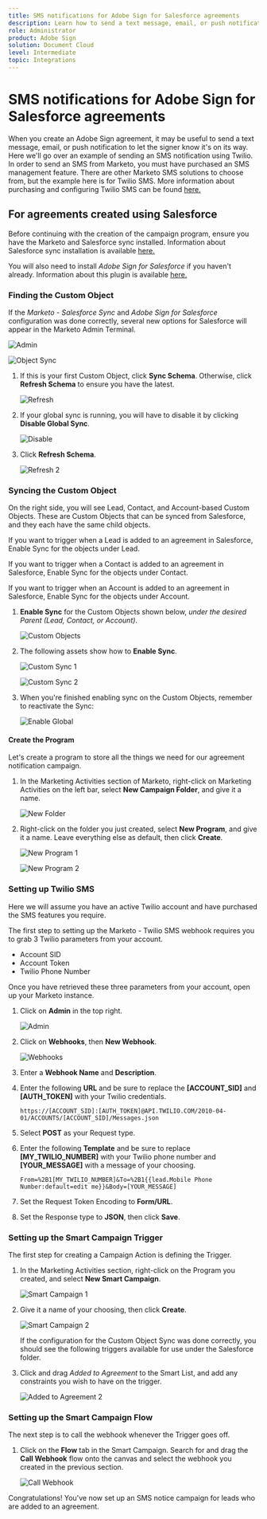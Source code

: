 ```yaml
---
title: SMS notifications for Adobe Sign for Salesforce agreements
description: Learn how to send a text message, email, or push notification to let the signer know an agreement is on it's way
role: Administrator
product: Adobe Sign
solution: Document Cloud
level: Intermediate
topic: Integrations
---
```


# SMS notifications for Adobe Sign for Salesforce agreements

When you create an Adobe Sign agreement, it may be useful to send a text message, email, or push notification to let the signer know it's on its way. Here we'll go over an example of sending an SMS notification using Twilio. In order to send an SMS from Marketo, you must have purchased an SMS management feature. There are other Marketo SMS solutions to choose from, but the example here is for Twilio SMS. More information about purchasing and configuring Twilio SMS can be found [here.](https://launchpoint.marketo.com/twilio/twilio-sms-for-marketo/)

## For agreements created using Salesforce

Before continuing with the creation of the campaign program, ensure you have the Marketo and Salesforce sync installed. Information about Salesforce sync installation is available [here.](https://docs.marketo.com/display/public/DOCS/Salesforce+Sync)

You will also need to install *Adobe Sign for Salesforce* if you haven't already. Information about this plugin is available [here.](https://helpx.adobe.com/ca/sign/using/salesforce-integration-installation-guide.html)

### Finding the Custom Object

If the *Marketo - Salesforce Sync* and *Adobe Sign for Salesforce* configuration was done correctly, several new options for Salesforce will appear in the Marketo Admin Terminal.

![Admin](assets/adminTab.png)

![Object Sync](assets/salesforceAdmin.png)

1. If this is your first Custom Object, click **Sync Schema**. Otherwise, click **Refresh Schema** to ensure you have the latest.

    ![Refresh](assets/refreshSchema1.png)

1. If your global sync is running, you will have to disable it by clicking **Disable Global Sync**.

    ![Disable](assets/disableGlobal.png)

1. Click **Refresh Schema**.

    ![Refresh 2](assets/refreshSchema2.png)

### Syncing the Custom Object

On the right side, you will see Lead, Contact, and Account-based Custom Objects. These are Custom Objects that can be synced from Salesforce, and they each have the same child objects. 

If you want to trigger when a Lead is added to an agreement in Salesforce, Enable Sync for the objects under Lead. 

If you want to trigger when a Contact is added to an agreement in Salesforce, Enable Sync for the objects under Contact. 

If you want to trigger when an Account is added to an agreement in Salesforce, Enable Sync for the objects under Account.

1. **Enable Sync** for the Custom Objects shown below, *under the desired Parent (Lead, Contact, or Account)*.

    ![Custom Objects](assets/customObjects.png)

1. The following assets show how to **Enable Sync**.

    ![Custom Sync 1](assets/customObjectSync1.png)

    ![Custom Sync 2](assets/customObjectSync2.png)

1. When you're finished enabling sync on the Custom Objects, remember to reactivate the Sync:

    ![Enable Global](assets/enableGlobal.png)

#### Create the Program

Let's create a program to store all the things we need for our agreement notification campaign.

1. In the Marketing Activities section of Marketo, right-click on Marketing Activities on the left bar, select **New Campaign Folder**, and give it a name.

    ![New Folder](assets/newFolder.png)

1. Right-click on the folder you just created, select **New Program**, and give it a name. Leave everything else as default, then click **Create**.

    ![New Program 1](assets/newProgram1.png)

    ![New Program 2](assets/newProgram2.png)

### Setting up Twilio SMS

Here we will assume you have an active Twilio account and have purchased the SMS features you require. 

The first step to setting up the Marketo - Twilio SMS webhook requires you to grab 3 Twilio parameters from your account.

- Account SID
- Account Token
- Twilio Phone Number

Once you have retrieved these three parameters from your account, open up your Marketo instance.

1. Click on **Admin** in the top right.

    ![Admin](assets/adminTab.png)

1. Click on **Webhooks**, then **New Webhook**.

    ![Webhooks](assets/webhooks.png)

1. Enter a **Webhook Name** and **Description**.

1. Enter the following **URL** and be sure to replace the **[ACCOUNT_SID]** and **[AUTH_TOKEN]** with your Twilio credentials.

    ```
    https://[ACCOUNT_SID]:[AUTH_TOKEN]@API.TWILIO.COM/2010-04-01/ACCOUNTS/[ACCOUNT_SID]/Messages.json
    ```

1. Select **POST** as your Request type.

1. Enter the following **Template** and be sure to replace **[MY_TWILIO_NUMBER]** with your Twilio phone number and **[YOUR_MESSAGE]** with a message of your choosing.

    ```
    From=%2B1[MY_TWILIO_NUMBER]&To=%2B1{{lead.Mobile Phone Number:default=edit me}}&Body=[YOUR_MESSAGE]
    ```

1. Set the Request Token Encoding to **Form/URL**.

1. Set the Response type to **JSON**, then click **Save**.

### Setting up the Smart Campaign Trigger

The first step for creating a Campaign Action is defining the Trigger. 

1. In the Marketing Activities section, right-click on the Program you created, and select **New Smart Campaign**.

    ![Smart Campaign 1](assets/smartCampaign1.png)

1. Give it a name of your choosing, then click **Create**.

    ![Smart Campaign 2](assets/smartCampaign3.png)

    If the configuration for the Custom Object Sync was done correctly, you should see the following triggers available for use under the Salesforce folder. 

1. Click and drag *Added to Agreement* to the Smart List, and add any constraints you wish to have on the trigger.

    ![Added to Agreement 2](assets/addedToAgreement2.png)

### Setting up the Smart Campaign Flow

The next step is to call the webhook whenever the Trigger goes off.

1. Click on the **Flow** tab in the Smart Campaign. Search for and drag the **Call Webhook** flow onto the canvas and select the webhook you created in the previous section.

    ![Call Webhook](assets/callWebhook.png)

Congratulations! You've now set up an SMS notice campaign for leads who are added to an agreement.
